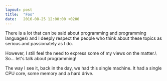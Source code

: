 ```yaml
---
layout: post
title:  "Foo"
date:   2016-08-25 12:00:00 +0200
---
```


There is a lot that can be said about programming and programming languages\\
and I deeply respect the people who think about these topics as serious
and passionately as I do.

However, I still feel the need to express some of my views on the matter.\\
So... let's talk about programming!

The way I see it, back in the day, we had this single machine.
It had a single CPU core, some memory and a hard drive.




